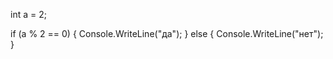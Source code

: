 
int a = 2;

if (a % 2 == 0)
{
    Console.WriteLine("да");
}
else
{
    Console.WriteLine("нет");
}